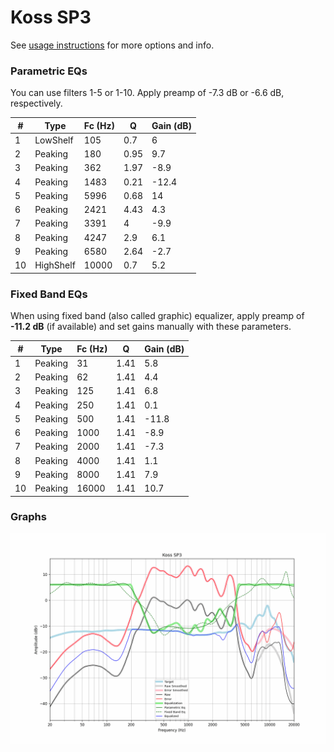 # Koss SP3
See [usage instructions](https://github.com/jaakkopasanen/AutoEq#usage) for more options and info.

### Parametric EQs
You can use filters 1-5 or 1-10. Apply preamp of -7.3 dB or -6.6 dB, respectively.

|   # | Type      |   Fc (Hz) |    Q |   Gain (dB) |
|-----|-----------|-----------|------|-------------|
|   1 | LowShelf  |       105 | 0.7  |         6   |
|   2 | Peaking   |       180 | 0.95 |         9.7 |
|   3 | Peaking   |       362 | 1.97 |        -8.9 |
|   4 | Peaking   |      1483 | 0.21 |       -12.4 |
|   5 | Peaking   |      5996 | 0.68 |        14   |
|   6 | Peaking   |      2421 | 4.43 |         4.3 |
|   7 | Peaking   |      3391 | 4    |        -9.9 |
|   8 | Peaking   |      4247 | 2.9  |         6.1 |
|   9 | Peaking   |      6580 | 2.64 |        -2.7 |
|  10 | HighShelf |     10000 | 0.7  |         5.2 |

### Fixed Band EQs
When using fixed band (also called graphic) equalizer, apply preamp of **-11.2 dB** (if available) and set gains manually with these parameters.

|   # | Type    |   Fc (Hz) |    Q |   Gain (dB) |
|-----|---------|-----------|------|-------------|
|   1 | Peaking |        31 | 1.41 |         5.8 |
|   2 | Peaking |        62 | 1.41 |         4.4 |
|   3 | Peaking |       125 | 1.41 |         6.8 |
|   4 | Peaking |       250 | 1.41 |         0.1 |
|   5 | Peaking |       500 | 1.41 |       -11.8 |
|   6 | Peaking |      1000 | 1.41 |        -8.9 |
|   7 | Peaking |      2000 | 1.41 |        -7.3 |
|   8 | Peaking |      4000 | 1.41 |         1.1 |
|   9 | Peaking |      8000 | 1.41 |         7.9 |
|  10 | Peaking |     16000 | 1.41 |        10.7 |

### Graphs
![](./Koss%20SP3.png)
